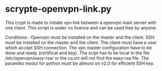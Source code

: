 # scrypte-openvpn-link.py
This crypt is made to initiate vpn link between a openvpn main server with one client.
This script is under no licence and can be used free by anyone.

Conditions :
Openvpn must be installed on the master and the client.
SSH must be installed on the master and the client. 
The client must have a user which accept SSH connection. 
The vpn master configuration have to be done and ready (certificat and key). 
The scipt has to be locat in the file /etc/openvpn/easy-rsa/ or the ca.crt will not find the easy-rsa file.
The paramiko modul for python must be allmost on v2.0 for efficient SSH key.
